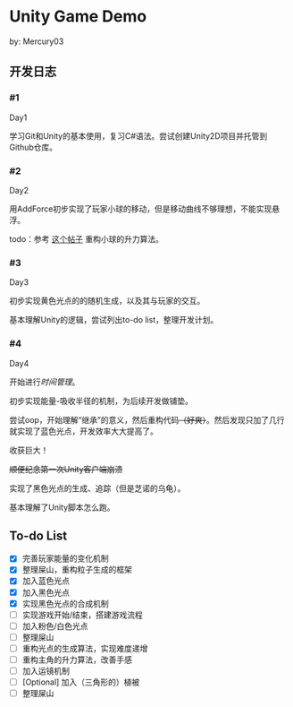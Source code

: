 # Unity Game Demo

by: Mercury03

## 开发日志

### #1 

Day1

学习Git和Unity的基本使用，复习C#语法。尝试创建Unity2D项目并托管到Github仓库。

### #2

Day2

用AddForce初步实现了玩家小球的移动，但是移动曲线不够理想，不能实现悬浮。

todo：参考 [这个帖子](https://www.reddit.com/r/Unity3D/comments/5yqxku/why_does_using_addforce_to_counter_gravity_seem/) 重构小球的升力算法。

### #3

Day3

初步实现黄色光点的的随机生成，以及其与玩家的交互。

基本理解Unity的逻辑，尝试列出to-do list，整理开发计划。

### #4

Day4

开始进行*时间管理*。

初步实现能量-吸收半径的机制，为后续开发做铺垫。

尝试oop，开始理解“继承”的意义，然后重构代码~~（好爽）~~。然后发现只加了几行就实现了蓝色光点，开发效率大大提高了。

收获巨大！

~~顺便纪念第一次Unity客户端崩溃~~

实现了黑色光点的生成、追踪（但是芝诺的乌龟）。

基本理解了Unity脚本怎么跑。

## To-do List

-   [x] 完善玩家能量的变化机制
-   [x] 整理屎山，重构粒子生成的框架
-   [x] 加入蓝色光点
-   [x] 加入黑色光点
-   [x] 实现黑色光点的合成机制
-   [ ] 实现游戏开始/结束，搭建游戏流程
-   [ ] 加入粉色/白色光点
-   [ ] 整理屎山
-   [ ] 重构光点的生成算法，实现难度递增
-   [ ] 重构主角的升力算法，改善手感
-   [ ] 加入运镜机制
-   [ ] [Optional] 加入（三角形的）植被
-   [ ] 整理屎山